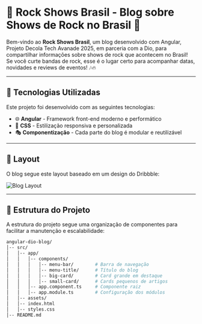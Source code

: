 # 🎸 Rock Shows Brasil - Blog sobre Shows de Rock no Brasil 🤘  

Bem-vindo ao **Rock Shows Brasil**, um blog desenvolvido com Angular, Projeto Decola Tech Avanade 2025, em parceria com a Dio, para compartilhar informações sobre shows de rock que acontecem no Brasil! Se você curte bandas de rock, esse é o lugar certo para acompanhar datas, novidades e reviews de eventos! 🎶🔥  

---

## 🚀 Tecnologias Utilizadas  

Este projeto foi desenvolvido com as seguintes tecnologias:  

- 🌐 **Angular** - Framework front-end moderno e performático  
- 🎨 **CSS** - Estilização responsiva e personalizada  
- 🎭 **Componentização** - Cada parte do blog é modular e reutilizável  

---

## 📸 Layout  

O blog segue este layout baseado em um design do Dribbble:  

![Blog Layout](blogideia.png)  

---

## 📁 Estrutura do Projeto  

A estrutura do projeto segue uma organização de componentes para facilitar a manutenção e escalabilidade:  

```bash
angular-dio-blog/
│-- src/
│   │-- app/
│   │   │-- components/
│   │   │   │-- menu-bar/        # Barra de navegação
│   │   │   │-- menu-title/      # Título do blog
│   │   │   │-- big-card/        # Card grande em destaque
│   │   │   │-- small-card/      # Cards pequenos de artigos
│   │   │-- app.component.ts     # Componente raiz
│   │   │-- app.module.ts        # Configuração dos módulos
│   │-- assets/
│   │-- index.html
│   │-- styles.css
│-- README.md

